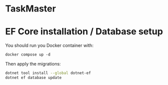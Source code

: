 # TaskMaster

# EF Core installation / Database setup

You should run you Docker container with:

```
docker compose up -d
```

Then apply the migrations:

```bash
dotnet tool install --global dotnet-ef
dotnet ef database update
```